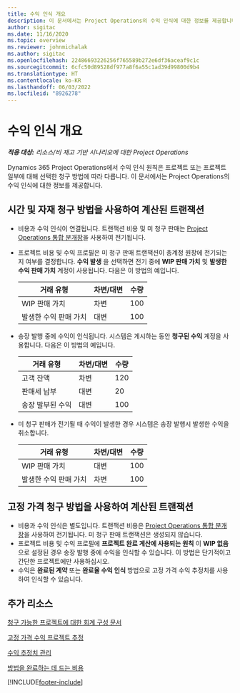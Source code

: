 ```yaml
---
title: 수익 인식 개요
description: 이 문서에서는 Project Operations의 수익 인식에 대한 정보를 제공합니다.
author: sigitac
ms.date: 11/16/2020
ms.topic: overview
ms.reviewer: johnmichalak
ms.author: sigitac
ms.openlocfilehash: 22486693226256f765589b272e6df36aceaf9c1c
ms.sourcegitcommit: 6cfc50d89528df977a8f6a55c1ad39d99800d9b4
ms.translationtype: HT
ms.contentlocale: ko-KR
ms.lasthandoff: 06/03/2022
ms.locfileid: "8926278"
---
```

# <a name="revenue-recognition-overview"></a>수익 인식 개요

_**적용 대상:** 리소스/비 재고 기반 시나리오에 대한 Project Operations_

Dynamics 365 Project Operations에서 수익 인식 원칙은 프로젝트 또는 프로젝트 일부에 대해 선택한 청구 방법에 따라 다릅니다. 이 문서에서는 Project Operations의 수익 인식에 대한 정보를 제공합니다.

## <a name="transactions-accounted-using-time-and-material-billing-method"></a>시간 및 자재 청구 방법을 사용하여 계산된 트랜잭션

- 비용과 수익 인식이 연결됩니다. 트랜잭션 비용 및 미 청구 판매는 [Project Operations 통합 분개장](../project-accounting/project-operations-integration-journal.md)을 사용하여 전기됩니다.
- 프로젝트 비용 및 수익 프로필은 미 청구 판매 트랜잭션이 총계정 원장에 전기되는지 여부를 결정합니다. **수익 발생** 을 선택하면 전기 중에 **WIP 판매 가치** 및 **발생한 수익 판매 가치** 계정이 사용됩니다. 다음은 이 방법의 예입니다.  

  | 거래 유형 | 차변/대변 | 수량 |
  | --- | --- | --- |
  | WIP 판매 가치 | 차변 | 100 |
  | 발생한 수익 판매 가치 | 대변 | 100 |

- 송장 발행 중에 수익이 인식됩니다. 시스템은 게시하는 동안 **청구된 수익** 계정을 사용합니다. 다음은 이 방법의 예입니다.  

  | 거래 유형 | 차변/대변 | 수량 |
  | --- | --- | --- |
  | 고객 잔액 | 차변 | 120 |
  | 판매세 납부 | 대변 | 20 |
  | 송장 발부된 수익 | 대변 | 100 |

- 미 청구 판매가 전기될 때 수익이 발생한 경우 시스템은 송장 발행시 발생한 수익을 취소합니다.

  | 거래 유형 | 차변/대변 | 수량 |
  | --- | --- | --- |
  | WIP 판매 가치 | 대변 | 100 |
  | 발생한 수익 판매 가치 | 차변 | 100 |

## <a name="transactions-accounted-using-the-fixed-price-billing-method"></a>고정 가격 청구 방법을 사용하여 계산된 트랜잭션

- 비용과 수익 인식은 별도입니다. 트랜잭션 비용은 [Project Operations 통합 분개장](../project-accounting/project-operations-integration-journal.md)을 사용하여 전기됩니다. 미 청구 판매 트랜잭션은 생성되지 않습니다.
- 프로젝트 비용 및 수익 프로필에 **프로젝트 완료 계산에 사용되는 원칙** 이 **WIP 없음** 으로 설정된 경우 송장 발행 중에 수익을 인식할 수 있습니다. 이 방법은 단기적이고 간단한 프로젝트에만 사용하십시오.
- 수익은 **완료된 계약** 또는 **완료율 수익 인식** 방법으로 고정 가격 수익 추정치를 사용하여 인식할 수 있습니다.

## <a name="additional-resources"></a>추가 리소스
[청구 가능한 프로젝트에 대한 회계 구성 문서](../project-accounting/configure-accounting-billable-projects.md)

[고정 가격 수익 프로젝트 추정](rev-rec-percentage-completion-method.md)

[수익 추정치 관리](rev-rec-completed-contract-method.md)

[방법을 완료하는 데 드는 비용](cost-complete-methods.md)


[!INCLUDE[footer-include](../includes/footer-banner.md)]